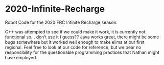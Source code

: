 # 2020-Infinite-Recharge
Robot Code for the 2020 FRC Infinite Recharge season.

C++ was attempted to see if we could make it work, it is currently not functional so... don't use it I guess??
Java works great, there might be some bugs somewhere but it worked well enough to make elims at our first regional.
Feel free to look at our code for reference, but we bear no responsibility for the questionable programming practices that Nathan might have employed.